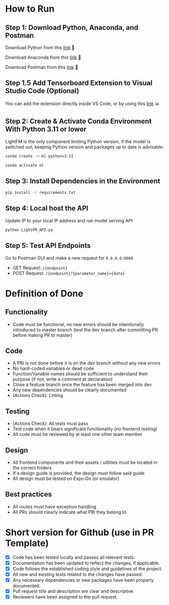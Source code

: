 # How to Run

## Step 1: Download Python, Anaconda, and Postman
Download Python from this [link](https://www.python.org/downloads) 🐍

Download Anaconda from this [link](https://docs.anaconda.com/free/anaconda/install/mac-os/) 🌳

Download Postman from this [link](https://www.postman.com/downloads/) 👷

## Step 1.5 Add Tensorboard Extension to Visual Studio Code (Optional)
You can add the extension directly inside VS Code, or by using this [link](https://marketplace.visualstudio.com/items?itemName=ms-toolsai.tensorboard) 📊

## Step 2: Create & Activate Conda Environment With Python 3.11 or lower
LightFM is the only component limiting Python version, if the model is switched out, keeping Python version and packages up to date is advisable.
```bash
conda create -n ml python=3.11
```
```bash
conda activate ml
```

## Step 3: Install Dependencies in the Environment
```bash
pip install -r requirements.txt
```

## Step 4: Local host the API
Update IP to your local IP address and run model serving API
```bash
python LightFM_API.py
```

## Step 5: Test API Endpoints 
Go to Postman GUI and make a new request for `0.0.0.0:8080`
- GET Request: `/{endpoint}`
- POST Request: `/{endpoint}?{parameter_name}={data}`

# Definition of Done
## Functionality
- Code must be functional, no new errors should be intentionally introduced to master branch (test the dev branch after committing PR before making PR to master)
  
## Code
- A PBI is not done before it is on the dev branch without any new errors
- No hard-coded variables or dead code
- Function/Variable names should be sufficient to understand their purpose (if not, write a comment at declaration)
- Close a feature branch once the feature has been merged into dev
- Any new dependencies should be clearly documented
- (Actions Check): Linting

## Testing
- (Actions Check): All tests must pass
- Test code when it bears significant functionality (no frontend testing)
- All code must be reviewed by at least one other team member

## Design
- All frontend components and their assets / utilities must be located in the correct folders
- If a design guide is provided, the design must follow said guide
- All design must be tested on Expo Go (or emulator)
  
## Best practices
- All routes must have exception handling
- All PRs should clearly indicate what PBI they belong to

# Short version for Github (use in PR Template)
- [x] Code has been tested locally and passes all relevant tests.
- [x] Documentation has been updated to reflect the changes, if applicable.
- [x] Code follows the established coding style and guidelines of the project.
- [x] All new and existing tests related to the changes have passed. 
- [x] Any necessary dependencies or new packages have been properly documented.
- [x] Pull request title and description are clear and descriptive.
- [x] Reviewers have been assigned to the pull request.
